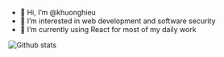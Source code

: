 - 👋   Hi, I’m @khuonghieu
- 👀   I’m interested in web development and software security
- 🌱   I’m currently using React for most of my daily work

![Github stats](https://github-readme-stats.vercel.app/api?username=khuonghieu)
